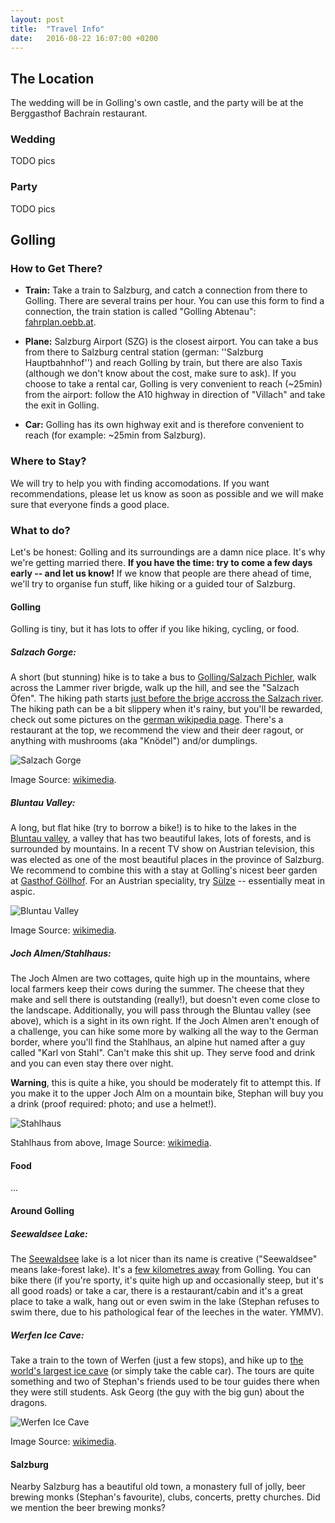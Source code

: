 ```yaml
---
layout: post
title:  "Travel Info"
date:   2016-08-22 16:07:00 +0200
---
```


## The Location

The wedding will be in Golling's own castle, and the party will be at the
Berggasthof Bachrain restaurant.

### Wedding

TODO pics

### Party

TODO pics

## Golling

### How to Get There?

 - **Train:** Take a train to Salzburg, and catch a connection from there to
     Golling. There are several trains per hour. You can use this form to find a
     connection, the train station is called "Golling Abtenau": <a href="http://fahrplan.oebb.at/bin/query.exe/en?" target="_blank">fahrplan.oebb.at</a>.

 - **Plane:** Salzburg Airport (SZG) is the closest airport. You can take a bus
     from there to Salzburg central station (german: ''Salzburg Hauptbahnhof'')
     and reach Golling by train, but there are also Taxis (although we don't
     know about the cost, make sure to ask). If you choose to take a rental car,
     Golling is very convenient to reach (~25min) from the airport: follow the
     A10 highway in direction of "Villach" and take the exit in Golling.

 - **Car:** Golling has its own highway exit and is therefore convenient to
     reach (for example: ~25min from Salzburg).

### Where to Stay?

We will try to help you with finding accomodations. If you want recommendations,
please let us know as soon as possible and we will make sure that everyone finds
a good place.

### What to do?

Let's be honest: Golling and its surroundings are a damn nice place. It's why
we're getting married there. **If you have the time: try to come a few days
early -- and let us know!** If we know that people are there ahead of time,
we'll try to organise fun stuff, like hiking or a guided tour of Salzburg.
    

#### Golling

Golling is tiny, but it has lots to offer if you like hiking, cycling, or food.

##### **Salzach Gorge:**

A short (but stunning) hike is to take a bus to <a
href="http://www.openstreetmap.org/?mlat=47.58421&mlon=13.18276#map=18/47.58421/13.18276"
target="_blank">Golling/Salzach Pichler</a>, walk across the Lammer river
brigde, walk up the hill, and see the "Salzach Öfen". The hiking path starts <a
href="http://www.openstreetmap.org/?mlat=47.57985&mlon=13.18537#map=19/47.57985/13.18537">just
before the brige accross the Salzach river</a>. The hiking path can be a bit
slippery when it's rainy, but you'll be rewarded, check out some pictures on the
<a href="https://de.wikipedia.org/wiki/Salzach%C3%B6fen" target="_blank">german
wikipedia page</a>. There's a restaurant at the top, we recommend the view and
their deer ragout, or anything with mushrooms (aka "Knödel") and/or dumplings.

![Salzach Gorge](https://upload.wikimedia.org/wikipedia/commons/thumb/3/3f/Salzachoefen_20040828.jpg/311px-Salzachoefen_20040828.jpg)

Image Source: <a href="https://upload.wikimedia.org/wikipedia/commons/thumb/3/3f/Salzachoefen_20040828.jpg">wikimedia</a>.

##### **Bluntau Valley:**

A long, but flat hike (try to borrow a bike!) is to hike to the lakes in the <a
href="http://www.openstreetmap.org/?mlat=47.5776&mlon=13.1396#map=16/47.5776/13.1396"
target="_blank">Bluntau valley</a>, a valley that has two beautiful lakes, lots
of forests, and is surrounded by mountains. In a recent TV show on Austrian
television, this was elected as one of the most beautiful places in the province
of Salzburg. We recommend to combine this with a stay at Golling's nicest beer
garden at <a
href="http://www.openstreetmap.org/?mlat=47.58914&mlon=13.15219#map=19/47.58914/13.15219"
target="_blank">Gasthof Göllhof</a>. For an Austrian speciality, try <a
href="https://de.wikipedia.org/wiki/S%C3%BClze" target="_blank">Sülze</a> --
essentially meat in aspic.

![Bluntau Valley](https://upload.wikimedia.org/wikipedia/commons/thumb/b/b7/Bluntausee.JPG/320px-Bluntausee.JPG)

Image Source: <a href="https://commons.wikimedia.org/wiki/File:Bluntausee.JPG">wikimedia</a>.

##### **Joch Almen/Stahlhaus:**

The Joch Almen are two cottages, quite high up in the mountains, where local
farmers keep their cows during the summer. The cheese that they make and sell
there is outstanding (really!), but doesn't even come close to the landscape.
Additionally, you will pass through the Bluntau valley (see above), which is a
sight in its own right. If the Joch Almen aren't enough of a challenge, you can
hike some more by walking all the way to the German border, where you'll find
the Stahlhaus, an alpine hut named after a guy called "Karl von Stahl". Can't
make this shit up. They serve food and drink and you can even stay there over
night.

**Warning**, this is quite a hike, you should be moderately fit to attempt this.
If you make it to the upper Joch Alm on a mountain bike, Stephan will buy you a
drink (proof required: photo; and use a helmet!).

![Stahlhaus](https://upload.wikimedia.org/wikipedia/commons/thumb/d/d3/Schneibstein_Blick_hinab_ins_Torrener_Joch_mit_Stahlhaus.jpg/640px-Schneibstein_Blick_hinab_ins_Torrener_Joch_mit_Stahlhaus.jpg?uselang=de)

Stahlhaus from above, Image Source: <a href="https://commons.wikimedia.org/wiki/Category:Carl-von-Stahl-Haus?uselang=de#/media/File:Schneibstein_Blick_hinab_ins_Torrener_Joch_mit_Stahlhaus.jpg">wikimedia</a>.

#### Food

...

#### Around Golling

##### **Seewaldsee Lake:**

The <a
href="http://mein.salzburg.com/fotoblog/heimat/2014/08/der-seewaldsee-3.html"
target="_blank">Seewaldsee</a> lake is a lot nicer than its name is creative
("Seewaldsee" means lake-forest lake). It's a <a
href="http://www.openstreetmap.org/?mlat=47.6270&mlon=13.2751#map=16/47.6270/13.2751"
target="_blank">few kilometres away</a> from Golling. You can bike there (if
you're sporty, it's quite high up and occasionally steep, but it's all good
roads) or take a car, there is a restaurant/cabin and it's a great place to take
a walk, hang out or even swim in the lake (Stephan refuses to swim there, due to
his pathological fear of the leeches in the water. YMMV).

##### **Werfen Ice Cave:**

Take a train to the town of Werfen (just a few stops), and hike up to <a
href="https://en.wikipedia.org/wiki/Eisriesenwelt" target="_blank">the world's
largest ice cave</a> (or simply take the cable car). The tours are quite
something and two of Stephan's friends used to be tour guides there when they
were still students. Ask Georg (the guy with the big gun) about the dragons.

![Werfen Ice Cave](https://upload.wikimedia.org/wikipedia/commons/thumb/4/44/Eisriesenwelt_Werfen_Austria_02.jpg/640px-Eisriesenwelt_Werfen_Austria_02.jpg)

Image Source: <a href="https://commons.wikimedia.org/wiki/File:Eisriesenwelt_Werfen_Austria_02.jpg">wikimedia</a>.

#### Salzburg

Nearby Salzburg has a beautiful old town, a monastery full of jolly, beer
brewing monks (Stephan's favourite), clubs, concerts, pretty churches. Did we
mention the beer brewing monks?

